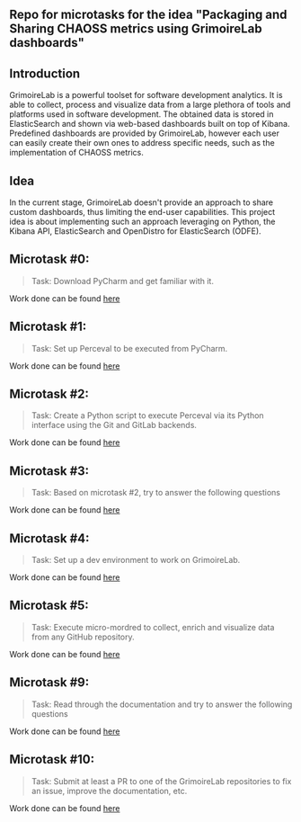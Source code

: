 ## Repo for microtasks for the idea "Packaging and Sharing CHAOSS metrics using GrimoireLab dashboards"

## Introduction

GrimoireLab is a powerful toolset for software development analytics. It is able to collect, process and visualize data from a large plethora of tools and platforms used in software development. The obtained data is stored in ElasticSearch and shown via web-based dashboards built on top of Kibana. Predefined dashboards are provided by GrimoireLab, however each user can easily create their own ones to address specific needs, such as the implementation of CHAOSS metrics.

## Idea

In the current stage, GrimoireLab doesn't provide an approach to share custom dashboards, thus limiting the end-user capabilities. This project idea is about implementing such an approach leveraging on Python, the Kibana API, ElasticSearch and OpenDistro for ElasticSearch (ODFE).

## Microtask #0:

> Task: Download PyCharm and get familiar with it.

Work done can be found [here](./microtask0/README.md)

## Microtask #1:

> Task: Set up Perceval to be executed from PyCharm.

Work done can be found [here](./microtask1/README.md)


## Microtask #2:

> Task: Create a Python script to execute Perceval via its Python interface using the Git and GitLab backends. 

Work done can be found [here](./microtask2/README.md)


## Microtask #3:

> Task: Based on microtask #2, try to answer the following questions

Work done can be found [here](./microtask3/README.md)

## Microtask #4:

> Task: Set up a dev environment to work on GrimoireLab.

Work done can be found [here](microtask4/README.md)

## Microtask #5:

> Task: Execute micro-mordred to collect, enrich and visualize data from any GitHub repository.

Work done can be found [here](microtask5/README.md)

## Microtask #9:

> Task: Read through the documentation and try to answer the following questions

Work done can be found [here](microtask9/README.md)

## Microtask #10:

> Task: Submit at least a PR to one of the GrimoireLab repositories to fix an issue, improve the documentation, etc.

Work done can be found [here](microtask10/README.md)    